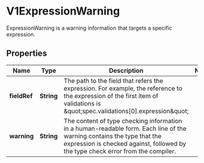

# V1ExpressionWarning

ExpressionWarning is a warning information that targets a specific expression.

## Properties

| Name | Type | Description | Notes |
|------------ | ------------- | ------------- | -------------|
|**fieldRef** | **String** | The path to the field that refers the expression. For example, the reference to the expression of the first item of validations is \&quot;spec.validations[0].expression\&quot; |  |
|**warning** | **String** | The content of type checking information in a human-readable form. Each line of the warning contains the type that the expression is checked against, followed by the type check error from the compiler. |  |



